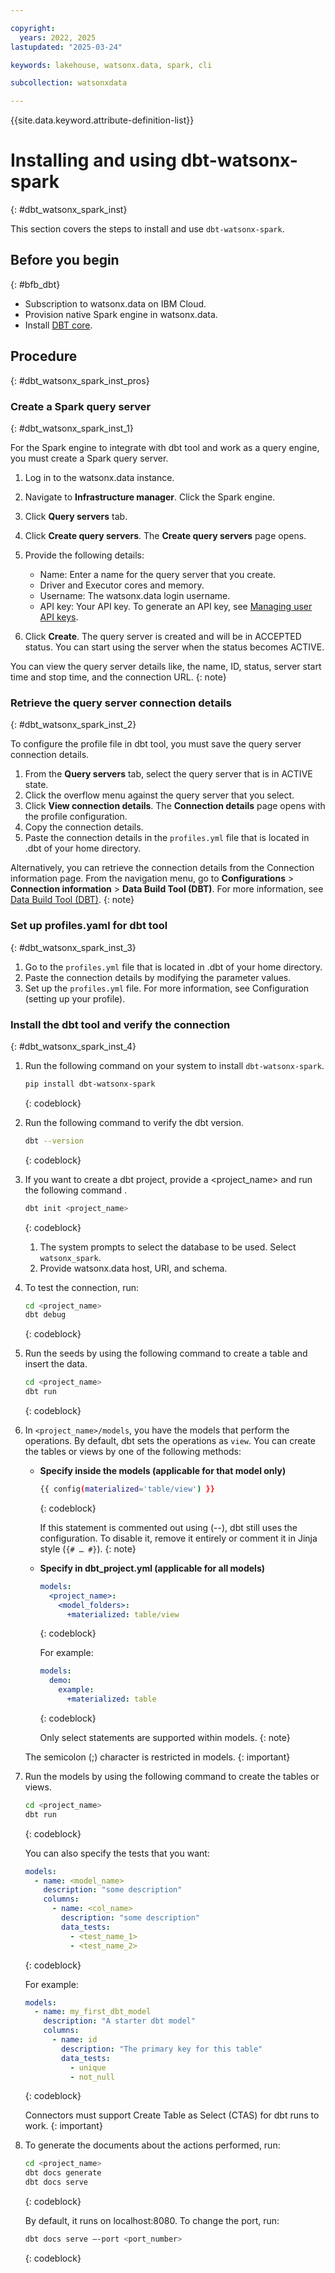 ```yaml
---

copyright:
  years: 2022, 2025
lastupdated: "2025-03-24"

keywords: lakehouse, watsonx.data, spark, cli

subcollection: watsonxdata

---
```


{{site.data.keyword.attribute-definition-list}}

# Installing and using dbt-watsonx-spark
{: #dbt_watsonx_spark_inst}

This section covers the steps to install and use `dbt-watsonx-spark`.

## Before you begin
{: #bfb_dbt}

* Subscription to watsonx.data on IBM Cloud.
* Provision native Spark engine in watsonx.data.
* Install [DBT core](https://pypi.org/project/dbt-watsonx-spark/).

## Procedure
{: #dbt_watsonx_spark_inst_pros}



### Create a Spark query server
{: #dbt_watsonx_spark_inst_1}

For the Spark engine to integrate with dbt tool and work as a query engine, you must create a Spark query server.

1. Log in to the watsonx.data instance.
1. Navigate to **Infrastructure manager**. Click the Spark engine.
1. Click **Query servers** tab.
1. Click **Create query servers**. The **Create query servers** page opens.
1. Provide the following details:
    * Name: Enter a name for the query server that you create.
    * Driver and Executor cores and memory.
    * Username: The watsonx.data login username.
    * API key: Your API key. To generate an API key, see [Managing user API keys](https://cloud.ibm.com/docs/account?topic=account-userapikey&interface=ui#manage-user-keys).

1. Click **Create**. The query server is created and will be in ACCEPTED status. You can start using the server when the status becomes ACTIVE.

You can view the query server details like, the name, ID, status, server start time and stop time, and the connection URL.
{: note}

### Retrieve the query server connection details
{: #dbt_watsonx_spark_inst_2}

To configure the profile file in dbt tool, you must save the query server connection details.

1. From the **Query servers** tab, select the query server that is in ACTIVE state.
1. Click the overflow menu against the query server that you select.
1. Click **View connection details**. The **Connection details** page opens with the profile configuration.
1. Copy the connection details.
1. Paste the connection details in the `profiles.yml` file that is located in .dbt of your home directory.

Alternatively, you can retrieve the connection details from the Connection information page. From the navigation menu, go to **Configurations** > **Connection information** > **Data Build Tool (DBT)**. For more information, see [Data Build Tool (DBT)](/docs/watsonxdata?topic=watsonxdata-get_connection#get_connection_dbt).
{: note}

### Set up profiles.yaml for dbt tool
{: #dbt_watsonx_spark_inst_3}

1. Go to the `profiles.yml` file that is located in .dbt of your home directory.
1. Paste the connection details by modifying the parameter values.
1. Set up the `profiles.yml` file. For more information, see Configuration (setting up your profile).


### Install the dbt tool and verify the connection
{: #dbt_watsonx_spark_inst_4}


1. Run the following command on your system to install `dbt-watsonx-spark`.

   ```bash
   pip install dbt-watsonx-spark
   ```
   {: codeblock}

1. Run the following command to verify the dbt version.

   ```bash
   dbt --version
   ```
   {: codeblock}

1. If you want to create a dbt project, provide a <project_name> and run the following command .

   ```bash
   dbt init <project_name>
   ```
   {: codeblock}

    1. The system prompts to select the database to be used. Select `watsonx_spark`.
    1. Provide watsonx.data host, URI, and schema.

1. To test the connection, run:

   ```bash
   cd <project_name>
   dbt debug
   ```
   {: codeblock}

1. Run the seeds by using the following command to create a table and insert the data.

   ```bash
   cd <project_name>
   dbt run
   ```
   {: codeblock}

1. In `<project_name>/models`, you have the models that perform the operations. By default, dbt sets the operations as `view`. You can create the tables or views by one of the following methods:

   - **Specify inside the models (applicable for that model only)**

     ```bash
     {{ config(materialized='table/view') }}
     ```
     {: codeblock}

     If this statement is commented out using (--), dbt still uses the configuration. To disable it, remove it entirely or comment it in Jinja style (`{# … #}`).
     {: note}

   - **Specify in dbt_project.yml (applicable for all models)**

     ```yaml
     models:
       <project_name>:
         <model_folders>:
           +materialized: table/view
     ```
     {: codeblock}

     For example:

     ```yaml
     models:
       demo:
         example:
           +materialized: table
     ```
     {: codeblock}

     Only select statements are supported within models.
     {: note}

   The semicolon (;) character is restricted in models.
   {: important}

1. Run the models by using the following command to create the tables or views.

   ```bash
   cd <project_name>
   dbt run
   ```
   {: codeblock}

   You can also specify the tests that you want:

   ```yaml
   models:
     - name: <model_name>
       description: "some description"
       columns:
         - name: <col_name>
           description: "some description"
           data_tests:
             - <test_name_1>
             - <test_name_2>
   ```
   {: codeblock}

   For example:

   ```yaml
   models:
     - name: my_first_dbt_model
       description: "A starter dbt model"
       columns:
         - name: id
           description: "The primary key for this table"
           data_tests:
             - unique
             - not_null
   ```
   {: codeblock}

   Connectors must support Create Table as Select (CTAS) for dbt runs to work.
   {: important}

1. To generate the documents about the actions performed, run:

   ```bash
   cd <project_name>
   dbt docs generate
   dbt docs serve
   ```
   {: codeblock}

    By default, it runs on localhost:8080. To change the port, run:

    ```bash
    dbt docs serve –-port <port_number>
    ```
    {: codeblock}
